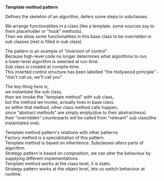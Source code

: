 **Template method pattern**

Defines the skeleton of an algorithm, defers some steps to subclasses.

We arrange functionalities in a class (like a template. some sources say to them placeholder or "hook" methods).  
Then we allow some functionalities in this base class to be overridden in sub classes (rest is filled in sub class).  

The pattern is an example of "inversion of control".  
Because high-level code no longer determines what algorithms to run;  
a lower-level algorithm is selected at run-time.  
Sub class is created at compile-time.  
This inverted control structure has been labelled "the Hollywood principle" - "don't call us, we'll call you".  

The key thing here is;  
 we instantiate the sub class,  
 then we invoke the "template method" with sub class,  
 but the method we invoke, actually lives in base class.  
 so within that method, other class method calls happen,  
 since "abstract methods" are simply empty(due to their abstractness)  
 their "overridden" counterparts will be called from "relevant" sub class(the instantiated one).  
 
Template method pattern's relations with other patterns:  
Factory method is a specialization of this pattern.  
Template method is based on inheritence. Subclasses alters parts of algorithm.  
Strategy pattern is based on composition, we can alter the behaviour by supplying different implementations.  
Template method works at the class level, it is static.  
Strategy pattern works at the object level, lets us switch behaviour at runtime.
